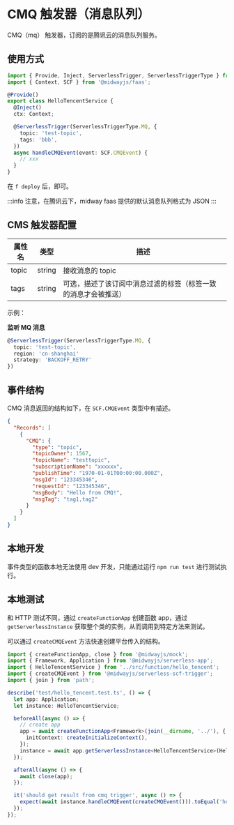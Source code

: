 # CMQ 触发器（消息队列）

CMQ（mq） 触发器，订阅的是腾讯云的消息队列服务。

## 使用方式

```typescript
import { Provide, Inject, ServerlessTrigger, ServerlessTriggerType } from '@midwayjs/decorator';
import { Context, SCF } from '@midwayjs/faas';

@Provide()
export class HelloTencentService {
  @Inject()
  ctx: Context;

  @ServerlessTrigger(ServerlessTriggerType.MQ, {
    topic: 'test-topic',
    tags: 'bbb',
  })
  async handleCMQEvent(event: SCF.CMQEvent) {
    // xxx
  }
}
```

在 `f deploy` 后，即可。

:::info
注意，在腾讯云下，midway faas 提供的默认消息队列格式为 JSON
:::

## CMS 触发器配置

| 属性名 | 类型   | 描述                                                           |
| ------ | ------ | -------------------------------------------------------------- |
| topic  | string | 接收消息的 topic                                               |
| tags   | string | 可选，描述了该订阅中消息过滤的标签（标签一致的消息才会被推送） |

示例：

**监听 MQ 消息**

```typescript
@ServerlessTrigger(ServerlessTriggerType.MQ, {
  topic: 'test-topic',
  region: 'cn-shanghai'
  strategy: 'BACKOFF_RETRY'
})
```

## 事件结构

CMQ 消息返回的结构如下，在 `SCF.CMQEvent` 类型中有描述。

```json
{
  "Records": [
    {
      "CMQ": {
        "type": "topic",
        "topicOwner": 1567,
        "topicName": "testtopic",
        "subscriptionName": "xxxxxx",
        "publishTime": "1970-01-01T00:00:00.000Z",
        "msgId": "123345346",
        "requestId": "123345346",
        "msgBody": "Hello from CMQ!",
        "msgTag": "tag1,tag2"
      }
    }
  ]
}
```

## 本地开发

事件类型的函数本地无法使用 dev 开发，只能通过运行 `npm run test` 进行测试执行。

## 本地测试

和 HTTP 测试不同，通过 `createFunctionApp` 创建函数 app，通过 `getServerlessInstance` 获取整个类的实例，从而调用到特定方法来测试。

可以通过 `createCMQEvent` 方法快速创建平台传入的结构。

```typescript
import { createFunctionApp, close } from '@midwayjs/mock';
import { Framework, Application } from '@midwayjs/serverless-app';
import { HelloTencentService } from '../src/function/hello_tencent';
import { createCMQEvent } from '@midwayjs/serverless-scf-trigger';
import { join } from 'path';

describe('test/hello_tencent.test.ts', () => {
  let app: Application;
  let instance: HelloTencentService;

  beforeAll(async () => {
    // create app
    app = await createFunctionApp<Framework>(join(__dirname, '../'), {
      initContext: createInitializeContext(),
    });
    instance = await app.getServerlessInstance<HelloTencentService>(HelloTencentService);
  });

  afterAll(async () => {
    await close(app);
  });

  it('should get result from cmq trigger', async () => {
    expect(await instance.handleCMQEvent(createCMQEvent())).toEqual('hello world');
  });
});
```
